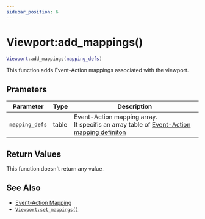 ```yaml
---
sidebar_position: 6
---
```


# Viewport:add_mappings()
```lua
Viewport:add_mappings(mapping_defs)
```
This function adds Event-Action mappings associated with the viewport.


## Prameters
|Parameter|Type|Description|
|-|-|-|
|`mapping_defs`|table|Event-Action mapping array.<br/>It specifis an array table of [Event-Action mapping definiton](/libs/mapper/mapper_set_primary_mappings#event-action-mapping-definition)

## Return Values
This function doesn't return any value.

## See Also
- [Event-Action Mapping](/guide/event-action-mapping)
- [`Viewport:set_mappings()`](/libs/mapper/Viewport/Viewport-set_mappings)
